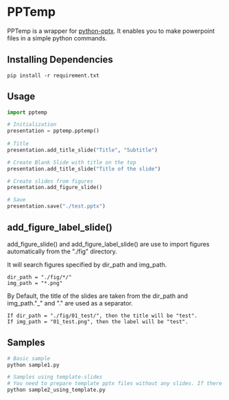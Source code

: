 # PPTemp

PPTemp is a wrapper for 
[python-pptx](https://python-pptx.readthedocs.io/en/latest/index.html).
It enables you to make powerpoint files in a simple python commands.

## Installing Dependencies

```
pip install -r requirement.txt
```

## Usage
```python
import pptemp

# Initialization
presentation = pptemp.pptemp()
    
# Title
presentation.add_title_slide("Title", "Subtitle")

# Create Blank Slide with title on the top
presentation.add_title_slide("Title of the slide")

# Create slides from figures
presentation.add_figure_slide()

# Save
presentation.save("./test.pptx")
```

## add_figure_label_slide()
add_figure_slide() and add_figure_label_slide() are use to import figures automatically from the "./fig" directory.

It will search figures specified by dir_path and img_path.
```
dir_path = "./fig/*/"
img_path = "*.png"
```

By Default, the title of the slides are taken from the dir_path and img_path."_" and "." are used as a separator.

```
If dir_path = "./fig/01_test/", then the title will be "test".
If img_path = "01_test.png", then the label will be "test".
```

## Samples

```python
# Basic sample
python sample1.py

# Samples using template-slides
# You need to prepare template pptx files without any slides. If there is a slide, new slides will be appended.
python sample2_using_template.py
```